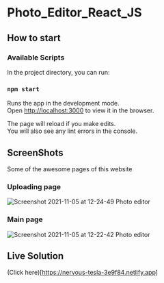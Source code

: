 # Photo_Editor_React_JS

## How to start 

### Available Scripts

In the project directory, you can run:

### `npm start`

Runs the app in the development mode.\
Open [http://localhost:3000](http://localhost:3000) to view it in the browser.

The page will reload if you make edits.\
You will also see any lint errors in the console.

## ScreenShots
Some of the awesome pages of this website
### Uploading page
![Screenshot 2021-11-05 at 12-24-49 Photo editor](https://user-images.githubusercontent.com/48177682/140471870-2079dbcb-809c-4429-861f-5057a811724b.png)

### Main page
![Screenshot 2021-11-05 at 12-22-42 Photo editor](https://user-images.githubusercontent.com/48177682/140472705-bf169b96-4d1d-4ac8-bc72-4c3c1496e3ea.png)

## Live Solution
(Click here)[https://nervous-tesla-3e9f84.netlify.app]
